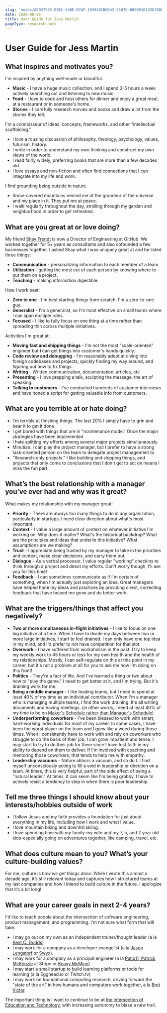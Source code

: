 ```yaml
---
slug: "notes/AE937E9C-B9EC-436E-B7AF-194938CB6D42-51070-000091B125678D86"
date: 2020-08-05
title: User Guide for Jess Martin
pageType: research-note
---
```

# User Guide for Jess Martin
## What inspires and motivates you?
I'm inspired by anything well-made or beautiful.
- **Music** - I have a huge music collection, and I spend 3-5 hours a week actively searching out and listening to new music.
- **Food** - I love to cook and host others for dinner and enjoy a great meal, at a restaurant or in someone's home.
- **Stories** - I carefully research movies and books and draw a lot from the stories they tell.

I'm a connoisseur of ideas, concepts, frameworks, and other "intellectual scaffolding."
- I love a rousing discussion of philosophy, theology, psychology, values, futurism, history.
- I write in order to understand my own thinking and construct my own views of the world.
- I read fairly widely, preferring books that are more than a few decades old.
- I love essays and non-fiction and often find connections that I can integrate into my life and work.

I find grounding being outside in nature.
- Snow-covered mountains remind me of the grandeur of the universe and my place in it. They put me at peace.
- I walk regularly throughout the day, strolling through my garden and neighborhood in order to get refreshed.

## What are you great at or love doing?
My friend [Shay Frendt](http://shayfrendt.com/) is now a Director of Engineering at GitHub. We worked together for 5+ years as consultants and also cofounded a few businesses together. I asked Shay what I was uniquely great at and he listed three things:
- **Communication** - personalizing information to each member of a team.
- **Utilization** - getting the most out of each person by knowing where to put them on a project.
- **Teaching** - making information digestible.

How I work best:
- **Zero to one** - I'm best starting things from scratch. I'm a zero-to-one guy.
- **Generalist** - I'm a generalist, so I'm most effective on small teams where I can span multiple roles.
- **Focused** - I like to fully focus on one thing at a time rather than spreading thin across multiple initiatives.

Activities I'm great at:
- **Moving fast and shipping things** - I'm not the most "scale-oriented" engineer but I can get things into customer's hands quickly.
- **Code review and debugging** - I'm reasonably adept at diving into foreign codebases and projects, quickly finding my way around, and figuring out how to fix things.
- **Writing** - Written communication, documentation, articles, etc
- **Presenting** - I love prepping a talk, sculpting the message, the art of speaking.
- **Talking to customers** - I've conducted hundreds of customer interviews and have honed a script for getting valuable info from customers.

## What are you terrible at or hate doing?
- I'm terrible at finishing things. The last 20% I simply have to grin and bear it to get it done.
- I get bored with things that are in "maintenance mode." Once the major strategies have been implemented 
- I hate splitting my efforts among several major projects simultaneously.
- Minutiae. I can play the project manager, but I prefer to have a strong task-oriented person on the team to delegate project management to.
- "Research-only projects." I like building and shipping things, and projects that only come to conclusions that I don't get to act on means I miss the fun part.

## What’s the best relationship with a manager you’ve ever had and why was it great?
What makes my relationship with my manager great:
- **Priority** - There are always too many things to do in any organization, particularly in startups. I need clear direction about what's most important.
- **Context** - I value a large amount of context on whatever initiative I'm working on. Why does it matter? What's the historical backdrop? What are the principles and ideas that underlie this initiative? What assumptions are we making?
- **Trust** - I appreciate being trusted by my manager to take in the priorities and context, make clear decisions, and carry them out.
- **Dialogue** - As a verbal processor, I value regular "working" checkins to think through a project and direct my efforts. Don't worry though, I'll ask you for this time!
- **Feedback** - I can sometimes communicate as if I'm certain of something, when I'm actually just exploring an idea. Great managers have helped hone my ideas and practices by providing direct, correcting feedback that have helped me grow and do better work.

## What are the triggers/things that affect you negatively?
- **Two or more simultaneous in-flight initiatives** - I like to focus on one big initiative at a time. When I have to divide my days between two or more large initiatives, I start to feel drained. I can only have one top idea in my mind, and I'd prefer to not have competition for that slot.
- **Overwork** - I have suffered from workaholism in the past. I try to keep my weekly work to 45 hours or less for my own health and the health of my relationships. Mostly, I can self-regulate on this at this point in my career, but it's not a problem at all for you to ask me how I'm doing on this front!
- **Politics** - They're a fact of life. And I've learned a thing or two about how to "play the game." I need to get better at it, and I'm trying. But it's draining work for me.
- **Being a middle manager** - I like leading teams, but I need to spend at least 40% of my time as an individual contributor. When I'm a manager who is managing multiple teams, I find the work draining. It's all writing documents and having meetings. (in other words, I need at least 40% of my time to be on [Maker's Schedule rather than Manager's Schedule](http://www.paulgraham.com/makersschedule.html))
- **Underperforming coworkers** - I've been blessed to work with smart, hard-working individuals for most of my career. In some cases, I have been the worst player on the team and I grew like a weed during those times. When I consistently have to work with and rely on coworkers who struggle to do the basis of their job, I can grow impatient and tense. I may start to try to do their job for them since I have lost faith in my ability to depend on them to deliver. If I'm involved with coaching and mentoring those coworkers, that tends to help me with empathy.
- **Leadership vacuums** - Nature abhors a vacuum, and so do I. I find myself unconsciously acting to fill a void in leadership or direction on a team. At times, this is very helpful, part of the side effect of being a "natural leader." At times, it can seem like I'm being grabby. I have to actively resist a tendency to step in when there is poor leadership.

## Tell me three things I should know about your interests/hobbies outside of work 
- I follow Jesus and my faith provides a foundation for just about everything in my life, including how I work and what I value.
- I love mountain biking and downhill skiing.
- I love spending time with my family-my wife and my 7, 5, and 2 year old kids-especially going on adventures together, like camping, travel, etc.

## What does culture mean to you? What’s your culture-building values?
For me, culture is _how we get things done_. While I wrote this almost a decade ago, it’s still relevant today and captures how I structured teams at my last companies and how I intend to build culture in the future. I apologize that it’s a bit long!

## What are your career goals in next 2-4 years?
I'd like to teach people about the intersection of software engineering, product management, and programming. I'm not sure what form that will take.
- I may go out on my own as an independent trainer/thought leader (a la [Kent C. Dodds](https://kentcdodds.com/))
- I may work for a company as a developer evangelist (a la [Jason Lengstorf](https://lengstorf.com/) or [Swyx](https://swyx.io/)).
- I may work for a company as a principal engineer (a la [Patio11, Patrick McKenzie](https://www.kalzumeus.com/) at Stripe or [Keavy McMinn](https://keavy.com/work/thriving-on-the-technical-leadership-path/)) 
- I may start a small startup to build learning platforms or tools for learning (a la Egghead.io or Twitch.tv)
- I may work on foundational computing research, driving forward the "state of the art" in how humans and computers work together, a la [Bret Victor](https://worrydream.com).

The important thing is I want to continue to be at [the intersection of Education and Technology](http://localhost:8000/articles/think-week-2020-reflections), with increasing autonomy to blaze a new trail.
